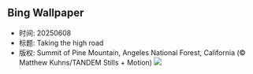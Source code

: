 ## Bing Wallpaper
- 时间: 20250608
- 标题: Taking the high road
- 版权: Summit of Pine Mountain, Angeles National Forest, California (© Matthew Kuhns/TANDEM Stills + Motion)
![](https://cn.bing.com/th?id=OHR.PacificCrestTrail_EN-US8903844619_UHD.jpg&rf=LaDigue_UHD.jpg&pid=hp&w=3840&h=2160&rs=1&c=4)
